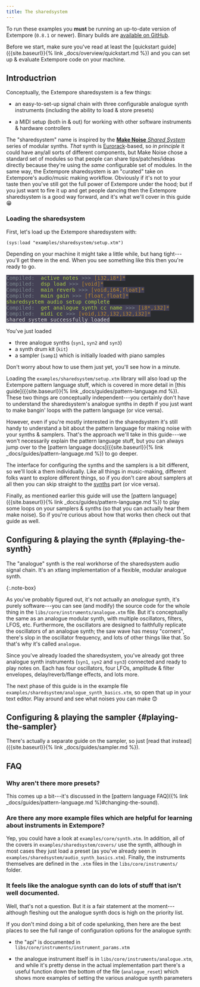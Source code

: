 ```yaml
---
title: The sharedsystem
---
```


To run these examples you **must** be running an up-to-date version of Extempore
(`0.8.1` or newer). Binary builds are [available on
GitHub](https://github.com/digego/extempore/releases).

Before we start, make sure you've read at least the [quickstart
guide]({{site.baseurl}}{% link _docs/overview/quickstart.md %}) and you can set
up & evaluate Extempore code on your machine.

## Introductrion

Conceptually, the Extempore sharedsystem is a few things:

- an easy-to-set-up signal chain with three configurable analogue synth
  instruments (including the ability to load & store presets)

- a MIDI setup (both in & out) for working with other software instruments &
  hardware controllers

The "sharedsystem" name is inspired by the [**Make Noise** _Shared
System_](http://www.makenoisemusic.com/synthesizers/black-and-gold-shared-system-plus)
series of modular synths. _That_ synth is
[Eurorack](https://en.wikipedia.org/wiki/Eurorack)-based, so _in principle_ it
could have any/all sorts of different components, but Make Noise chose a
standard set of modules so that people can share tips/patches/ideas directly
because they're using the _same_ configurable set of modules. In the same way,
the Extempore sharedsystem is an "curated" take on Extempore's audio/music
making workflow. Obviously if it's not to your taste then you've still got the
full power of Extempore under the hood; but if you just want to fire it up and
get people dancing then the Extempore sharedsystem is a good way forward, and
it's what we'll cover in this guide 😁

### Loading the sharedsystem

First, let's load up the Extempore sharedsystem with:

```extempore
(sys:load "examples/sharedsystem/setup.xtm")
```

Depending on your machine it might take a little while, but hang tight---you'll
get there in the end. When you see something like this then you're ready to go.

<pre style="color: #b2b2b2; background-color: #292b2e;">
<span style="color: #7E8A90; background-color: #444155;">Compiled:  </span><span style="color: #ADCF44; background-color: #444155;">active_notes</span><span style="color: #7E8A90; background-color: #444155;"> &gt;&gt;&gt; </span><span style="color: #BE8A2D; background-color: #444155;">[i32,i8*]*</span><span style="color: #7E8A90; background-color: #444155;">
Compiled:  </span><span style="color: #ADCF44; background-color: #444155;">dsp_load</span><span style="color: #7E8A90; background-color: #444155;"> &gt;&gt;&gt; </span><span style="color: #BE8A2D; background-color: #444155;">[void]*</span><span style="color: #7E8A90; background-color: #444155;">
Compiled:  </span><span style="color: #ADCF44; background-color: #444155;">main_reverb</span><span style="color: #7E8A90; background-color: #444155;"> &gt;&gt;&gt; </span><span style="color: #BE8A2D; background-color: #444155;">[void,i64,float]*</span><span style="color: #7E8A90; background-color: #444155;">
Compiled:  </span><span style="color: #ADCF44; background-color: #444155;">main_gain</span><span style="color: #7E8A90; background-color: #444155;"> &gt;&gt;&gt; </span><span style="color: #BE8A2D; background-color: #444155;">[float,float]*</span><span style="color: #7E8A90; background-color: #444155;">
</span><span style="color: #ADCF44; background-color: #444155;">sharedsystem audio setup complete
</span><span style="color: #7E8A90; background-color: #444155;">Compiled:  </span><span style="color: #ADCF44; background-color: #444155;">get_analogue_synth_cc_name</span><span style="color: #7E8A90; background-color: #444155;"> &gt;&gt;&gt; </span><span style="color: #BE8A2D; background-color: #444155;">[i8*,i32]*</span><span style="color: #7E8A90; background-color: #444155;">
Compiled:  </span><span style="color: #ADCF44; background-color: #444155;">midi_cc</span><span style="color: #7E8A90; background-color: #444155;"> &gt;&gt;&gt; </span><span style="color: #BE8A2D; background-color: #444155;">[void,i32,i32,i32,i32]*</span><span style="color: #7E8A90; background-color: #444155;">
</span><span style="color: #D3D2D1; background-color: #444155;">shared system successfully loaded
</span></pre>

You've just loaded

- three analogue synths (`syn1`, `syn2` and `syn3`)
- a synth drum kit (`kit`)
- a sampler (`samp1`) which is initially loaded with piano samples

Don't worry about how to use them just yet, you'll see how in a minute.

<div class="note-box" markdown="1">

Loading the `examples/sharedsystem/setup.xtm` library will also load up the
Extempore pattern language stuff, which is covered in more detail in [this
guide]({{site.baseurl}}{% link _docs/guides/pattern-language.md %}). These two
things are conceptually independent---you certainly don't have to understand the
sharedsystem's analogue synths in depth if you just want to make bangin' loops
with the pattern language (or vice versa).

However, even if you're mostly interested in the sharedsystem it's still handy
to understand a bit about the pattern language for making noise with your synths
& samplers. That's the approach we'll take in this guide---we won't necessarily
explain the pattern language stuff, but you can always jump over to the [pattern
language docs]({{site.baseurl}}{% link _docs/guides/pattern-language.md %}) to
go deeper.

</div>

The interface for configuring the synths and the samplers is a bit different, so
we'll look a them individually. Like all things in music-making, different folks
want to explore different things, so if you don't care about samplers at all
then you can skip straight to the [synths](#playing-the-synth) part (or vice
versa).

Finally, as mentioned earlier this guide will use the [pattern
language]({{site.baseurl}}{% link _docs/guides/pattern-language.md %}) to play
some loops on your samplers & synths (so that you can actually hear them make
noise). So if you're curious about how that works then check out that guide as
well.

## Configuring & playing the synth {#playing-the-synth}

The "analogue" synth is the real workhorse of the sharedsystem audio signal
chain. It's an xtlang implementation of a flexible, modular analogue synth.

{:.note-box}

As you've probably figured out, it's not actually an _analogue_ synth, it's
purely software---you can see (and modify) the source code for the whole thing
in the `libs/core/instruments/analogue.xtm` file. But it's conceptually the same
as an analogue modular synth, with multiple oscillators, filters, LFOS, etc.
Furthermore, the oscillators are designed to faithfully replicate the
oscillators of an analogue synth; the saw wave has messy "corners", there's slop
in the oscillator frequency, and lots of other things like that. So that's why
it's called `analogue`.

Since you've already loaded the sharedsystem, you've already got three analogue
synth instruments (`syn1`, `syn2` and `syn3`) connected and ready to play notes
on. Each has four oscillators, four LFOs, amplitude & filter envelopes,
delay/reverb/flange effects, and lots more.

The next phase of this guide is in the example file
`examples/sharedsystem/analogue_synth_basics.xtm`, so open that up in your text
editor. Play around and see what noises you can make 😊

## Configuring & playing the sampler {#playing-the-sampler}

There's actually a separate guide on the sampler, so just [read that
instead]({{site.baseurl}}{% link _docs/guides/sampler.md %}).

## FAQ

### Why aren't there more presets?

This comes up a bit---it's discussed in the [pattern language FAQ]({% link
_docs/guides/pattern-language.md %}#changing-the-sound).

### Are there any more example files which are helpful for learning about instruments in Extempore?

Yep, you could have a look at `examples/core/synth.xtm`. In addition, all of the
covers in `examples/sharedsystem/covers/` use the synth, although in most cases
they just load a preset (as you've already seen in
`examples/sharedsystem/audio_synth_basics.xtm`). Finally, the instruments
themselves are defined in the `.xtm` files in the `libs/core/instruments/`
folder.

### It feels like the analogue synth can do lots of stuff that isn't well documented.

Well, that's not a question. But it _is_ a fair statement at the moment---although fleshing
out the analogue synth docs is high on the priority list.

If you don't mind doing a bit of code spelunking, then here are the best places
to see the full range of configuration options for the analogue synth:

- the "api" is documented in `libs/core/instruments/instrument_params.xtm`

- the analogue instrument itself is in `libs/core/instruments/analogue.xtm`, and
  while it's pretty dense in the actual implementation part there's a useful
  function down the bottom of the file (`analogue_reset`) which shows more
  examples of setting the various analogue synth parameters
